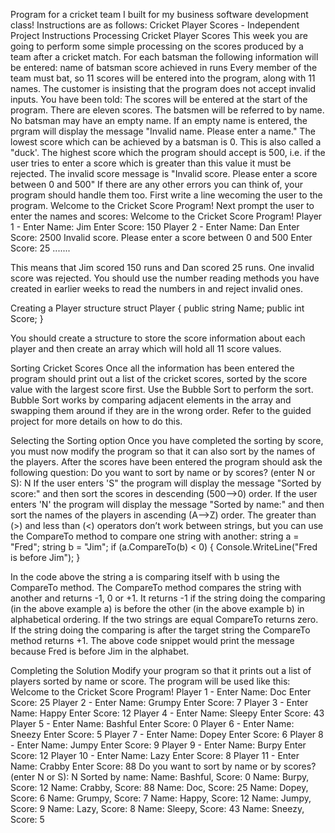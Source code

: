 Program for a cricket team I built for my business software development class! Instructions are as follows:
Cricket Player Scores - Independent Project Instructions
Processing Cricket Player Scores
This week you are going to perform some simple processing on the scores produced by a team after a cricket match. 
For each batsman the following information will be entered:
name of batsman
score achieved in runs
Every member of the team must bat, so 11 scores will be entered into the program, along with 11 names. The customer is insisting that the program does not accept invalid inputs. You have been told:
The scores will be entered at the start of the program. There are eleven scores.
The batsmen will be referred to by name.  No batsman may have an empty name. If an empty name is entered, the prgram will display the message "Invalid name. Please enter a name."
The lowest score which can be achieved by a batsman is 0. This is also called a "duck'.
The highest score which the program should accept is 500, i.e. if the user tries to enter a score which is greater than this value it must be rejected.
The invalid score message is "Invalid score. Please enter a score between 0 and 500"
If there are any other errors you can think of, your program should handle them too.
First write a line wecoming the user to the program. Welcome to the Cricket Score Program!
Next prompt the user to enter the names and scores:
    Welcome to the Cricket Score Program!
    Player 1 - Enter Name: Jim
    Enter Score: 150
    Player 2 - Enter Name: Dan
    Enter Score: 2500
    Invalid score. Please enter a score between 0 and 500
    Enter Score: 25
.......

This means that Jim scored 150 runs and Dan scored 25 runs. One invalid score was rejected. You should use the number reading methods you have created in earlier weeks to read the numbers in and reject invalid ones.

Creating a Player structure 
  struct Player { 
      public string Name; 
      public int Score; 
  }

You should create a structure to store the score information about each player and then create an array which will hold all 11 score values.

Sorting Cricket Scores
Once all the information has been entered the program should print out a list of the cricket scores, sorted by the score value with the largest score first. Use the Bubble Sort to perform the sort. Bubble Sort works by comparing adjacent elements in the array and swapping them around if they are in the wrong order. Refer to the guided project for more details on how to do this.

Selecting the Sorting option
Once you have completed the sorting by score, you must now modify the program so that it can also sort by the names of the players. After the scores have been entered the program should ask the following question:
Do you want to sort by name or by scores? (enter N or S): N
If the user enters 'S" the program will display the message "Sorted by score:" and then sort the scores in descending (500-->0) order.
If the user enters 'N' the program will display the message "Sorted by name:" and then sort the names of the players in ascending (A-->Z) order. The greater than (>) and less than (<) operators don’t work between strings, but you can use the CompareTo method to compare one string with another:
  string a = "Fred";
  string b = "Jim";
  if (a.CompareTo(b) < 0) {
      Console.WriteLine("Fred is before Jim");
  }


In the code above the string a is comparing itself with b using the CompareTo method. The CompareTo method compares the string with another and returns -1, 0 or +1. It returns -1 if the string doing the comparing (in the above example a) is before the other (in the above example b) in alphabetical ordering. If the two strings are equal CompareTo returns zero. If the string doing the comparing is after the target string the CompareTo method returns +1. The above code snippet would print the message because Fred is before Jim in the alphabet.

Completing the Solution
Modify your program so that it prints out a list of players sorted by name or score.
The program will be used like this:
  Welcome to the Cricket Score Program!
  Player 1 - Enter Name: Doc
  Enter Score: 25
  Player 2 - Enter Name: Grumpy
  Enter Score: 7
  Player 3 - Enter Name: Happy
  Enter Score: 12
  Player 4 - Enter Name: Sleepy
  Enter Score: 43
  Player 5 - Enter Name: Bashful
  Enter Score: 0
  Player 6 - Enter Name: Sneezy
  Enter Score: 5
  Player 7 - Enter Name: Dopey
  Enter Score: 6
  Player 8 - Enter Name: Jumpy
  Enter Score: 9
  Player 9 - Enter Name: Burpy
  Enter Score: 12
  Player 10 - Enter Name: Lazy
  Enter Score: 8
  Player 11 - Enter Name: Crabby
  Enter Score: 88
  Do you want to sort by name or by scores? (enter N or S): N
  Sorted by name:
  Name: Bashful, Score: 0
  Name: Burpy, Score: 12
  Name: Crabby, Score: 88
  Name: Doc, Score: 25
  Name: Dopey, Score: 6
  Name: Grumpy, Score: 7
  Name: Happy, Score: 12
  Name: Jumpy, Score: 9
  Name: Lazy, Score: 8
  Name: Sleepy, Score: 43
  Name: Sneezy, Score: 5
